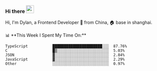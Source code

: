 ### Hi there <img src="https://media.giphy.com/media/hvRJCLFzcasrR4ia7z/giphy.gif" width="25px">

<!-- ![visitors](https://visitor-badge.glitch.me/badge?page_id=dislfyer.dislfyer) --!>

Hi, I'm Dylan, a Frontend Developer 🚀 from China, 🏠 base in shanghai.
<br/>
<br/>

📊 **This Week I Spent My Time On:**


<!--START_SECTION:waka-->

```text
TypeScript           ██████████████████████░░░  87.76%
C                    █▒░░░░░░░░░░░░░░░░░░░░░░░  5.03%
JSON                 ▓░░░░░░░░░░░░░░░░░░░░░░░░  2.84%
JavaScript           ▓░░░░░░░░░░░░░░░░░░░░░░░░  2.29%
Other                ░░░░░░░░░░░░░░░░░░░░░░░░░  0.97%
```

<!--END_SECTION:waka-->

<!--
**About Me:**
 -->
